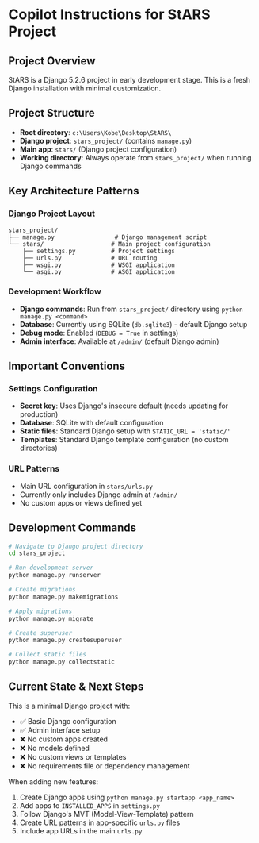 # Copilot Instructions for StARS Project

## Project Overview
StARS is a Django 5.2.6 project in early development stage. This is a fresh Django installation with minimal customization.

## Project Structure
- **Root directory**: `c:\Users\Kobe\Desktop\StARS\`
- **Django project**: `stars_project/` (contains `manage.py`)
- **Main app**: `stars/` (Django project configuration)
- **Working directory**: Always operate from `stars_project/` when running Django commands

## Key Architecture Patterns

### Django Project Layout
```
stars_project/
├── manage.py                 # Django management script
└── stars/                   # Main project configuration
    ├── settings.py          # Project settings
    ├── urls.py              # URL routing
    ├── wsgi.py              # WSGI application
    └── asgi.py              # ASGI application
```

### Development Workflow
- **Django commands**: Run from `stars_project/` directory using `python manage.py <command>`
- **Database**: Currently using SQLite (`db.sqlite3`) - default Django setup
- **Debug mode**: Enabled (`DEBUG = True` in settings)
- **Admin interface**: Available at `/admin/` (default Django admin)

## Important Conventions

### Settings Configuration
- **Secret key**: Uses Django's insecure default (needs updating for production)
- **Database**: SQLite with default configuration
- **Static files**: Standard Django setup with `STATIC_URL = 'static/'`
- **Templates**: Standard Django template configuration (no custom directories)

### URL Patterns
- Main URL configuration in `stars/urls.py`
- Currently only includes Django admin at `/admin/`
- No custom apps or views defined yet

## Development Commands
```bash
# Navigate to Django project directory
cd stars_project

# Run development server
python manage.py runserver

# Create migrations
python manage.py makemigrations

# Apply migrations
python manage.py migrate

# Create superuser
python manage.py createsuperuser

# Collect static files
python manage.py collectstatic
```

## Current State & Next Steps
This is a minimal Django project with:
- ✅ Basic Django configuration
- ✅ Admin interface setup
- ❌ No custom apps created
- ❌ No models defined
- ❌ No custom views or templates
- ❌ No requirements file or dependency management

When adding new features:
1. Create Django apps using `python manage.py startapp <app_name>`
2. Add apps to `INSTALLED_APPS` in `settings.py`
3. Follow Django's MVT (Model-View-Template) pattern
4. Create URL patterns in app-specific `urls.py` files
5. Include app URLs in the main `urls.py`